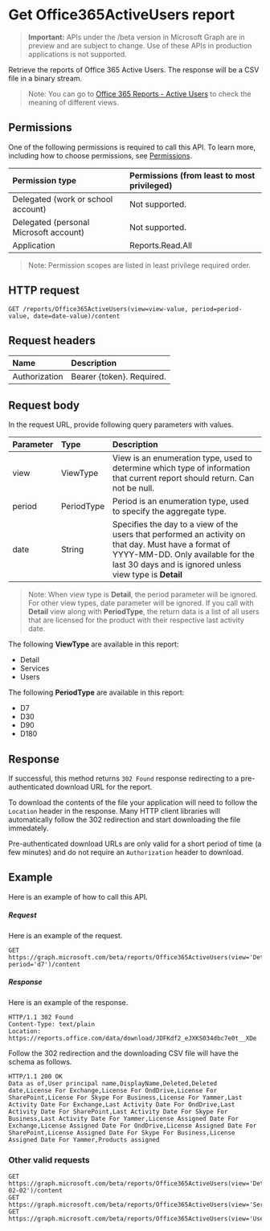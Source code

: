 # Get Office365ActiveUsers report

> **Important:** APIs under the /beta version in Microsoft Graph are in preview and are subject to change. Use of these APIs in production applications is not supported.

Retrieve the reports of Office 365 Active Users. The response will be a CSV file in a binary stream.

> Note: You can go to [Office 365 Reports - Active Users](https://support.office.com/client/Active-Users-fc1cf1d0-cd84-43fd-adb7-a4c4dfa8112d) to check the meaning of different views.

## Permissions

One of the following permissions is required to call this API. To learn more, including how to choose permissions, see [Permissions](../../../concepts/permissions_reference.md).

|Permission type      | Permissions (from least to most privileged)              |
|:--------------------|:---------------------------------------------------------|
|Delegated (work or school account) | Not supported.    |
|Delegated (personal Microsoft account) | Not supported.    |
|Application | Reports.Read.All |

> Note: Permission scopes are listed in least privilege required order.

## HTTP request

<!-- { "blockType": "ignored" } -->

```http
GET /reports/Office365ActiveUsers(view=view-value, period=period-value, date=date-value)/content
```

## Request headers

| Name       | Description|
|:---------------|:----------|
| Authorization  | Bearer {token}. Required. |

## Request body

In the request URL, provide following query parameters with values.

| Parameter   | Type|Description|
|:---------------|:--------|:----------|
|view|ViewType|View is an enumeration type, used to determine which type of information that current report should return. Can not be null.|
|period|PeriodType|Period is an enumeration type, used to specify the aggregate type.|
|date|String|Specifies the day to a view of the users that performed an activity on that day. Must have a format of YYYY-MM-DD. Only available for the last 30 days and is ignored unless view type is **Detail**|

> Note: When view type is **Detail**, the period parameter will be ignored. For other view types, date parameter will be ignored.
> If you call with **Detail** view along with **PeriodType**, the return data is a list of all users that are licensed for the product with their respective last activity date.

The following **ViewType** are available in this report:

- Detail
- Services
- Users

The following **PeriodType** are available in this report:

- D7
- D30
- D90
- D180

## Response

If successful, this method returns `302 Found` response redirecting to a pre-authenticated download URL for the report.

To download the contents of the file your application will need to follow the `Location` header in the response.
Many HTTP client libraries will automatically follow the 302 redirection and start downloading the file immedately.

Pre-authenticated download URLs are only valid for a short period of time (a few minutes) and do not require an `Authorization` header to download.

## Example

Here is an example of how to call this API.

##### Request

Here is an example of the request.
<!-- {
  "blockType": "request",
  "name": "reportroot_office365activeusers"
}-->

```http
GET https://graph.microsoft.com/beta/reports/Office365ActiveUsers(view='Detail', period='d7')/content
```

##### Response

Here is an example of the response.
<!-- {
  "blockType": "response",
  "@odata.type": "stream"
} -->

```http
HTTP/1.1 302 Found
Content-Type: text/plain
Location: https://reports.office.com/data/download/JDFKdf2_eJXKS034dbc7e0t__XDe
```

Follow the 302 redirection and the downloading CSV file will have the schema as follows.
<!-- {
  "blockType": "response",
  "truncated": true,
  "@odata.type": "stream"
} -->

```http
HTTP/1.1 200 OK
Data as of,User principal name,DisplayName,Deleted,Deleted date,License For Exchange,License For OndDrive,License For SharePoint,License For Skype For Business,License For Yammer,Last Activity Date For Exchange,Last Activity Date For OndDrive,Last Activity Date For SharePoint,Last Activity Date For Skype For Business,Last Activity Date For Yammer,License Assigned Date For Exchange,License Assigned Date For OndDrive,License Assigned Date For SharePoint,License Assigned Date For Skype For Business,License Assigned Date For Yammer,Products assigned
```

### Other valid requests

<!-- {
  "blockType": "request",
  "name": "reportroot_office365activeusers"
}-->

```http
GET https://graph.microsoft.com/beta/reports/Office365ActiveUsers(view='Detail',date='2017-02-02')/content
GET https://graph.microsoft.com/beta/reports/Office365ActiveUsers(view='Services',period='D7')/content
GET https://graph.microsoft.com/beta/reports/Office365ActiveUsers(view='Users',period='D7')/content
```

<!-- uuid: 8fcb5dbc-d5aa-4681-8e31-b001d5168d79
2015-10-25 14:57:30 UTC -->
<!-- {
  "type": "#page.annotation",
  "description": "ReportRoot: Office365ActiveUsers",
  "keywords": "",
  "section": "documentation",
  "tocPath": ""
}-->